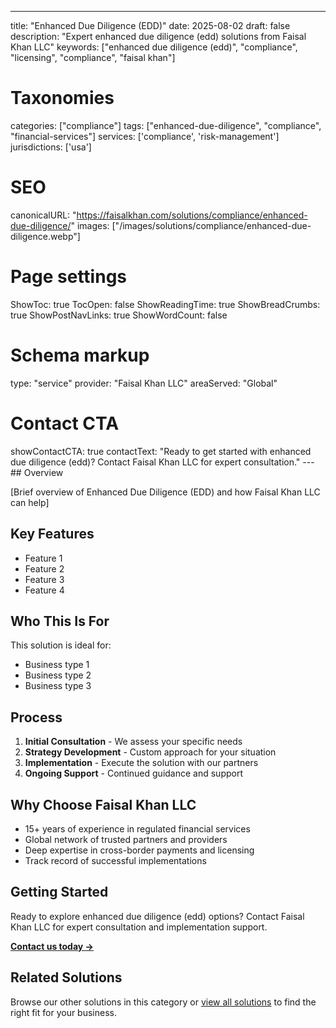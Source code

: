 ---
title: "Enhanced Due Diligence (EDD)"
date: 2025-08-02
draft: false
description: "Expert enhanced due diligence (edd) solutions from Faisal Khan LLC"
keywords: ["enhanced due diligence (edd)", "compliance", "licensing", "compliance", "faisal khan"]

# Taxonomies
categories: ["compliance"]
tags: ["enhanced-due-diligence", "compliance", "financial-services"]
services: ['compliance', 'risk-management']
jurisdictions: ['usa']

# SEO
canonicalURL: "https://faisalkhan.com/solutions/compliance/enhanced-due-diligence/"
images: ["/images/solutions/compliance/enhanced-due-diligence.webp"]

# Page settings
ShowToc: true
TocOpen: false
ShowReadingTime: true
ShowBreadCrumbs: true
ShowPostNavLinks: true
ShowWordCount: false

# Schema markup
type: "service"
provider: "Faisal Khan LLC"
areaServed: "Global"

# Contact CTA
showContactCTA: true
contactText: "Ready to get started with enhanced due diligence (edd)? Contact Faisal Khan LLC for expert consultation."
---## Overview

[Brief overview of Enhanced Due Diligence (EDD) and how Faisal Khan LLC can help]

## Key Features

- Feature 1
- Feature 2  
- Feature 3
- Feature 4

## Who This Is For

This solution is ideal for:

- Business type 1
- Business type 2
- Business type 3

## Process

1. **Initial Consultation** - We assess your specific needs
2. **Strategy Development** - Custom approach for your situation  
3. **Implementation** - Execute the solution with our partners
4. **Ongoing Support** - Continued guidance and support

## Why Choose Faisal Khan LLC

- 15+ years of experience in regulated financial services
- Global network of trusted partners and providers
- Deep expertise in cross-border payments and licensing
- Track record of successful implementations

## Getting Started

Ready to explore enhanced due diligence (edd) options? Contact Faisal Khan LLC for expert consultation and implementation support.

**[Contact us today →](mailto:contact@faisalkhan.com)**

## Related Solutions

Browse our other solutions in this category or [view all solutions](/solutions/) to find the right fit for your business.
